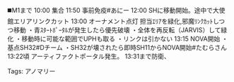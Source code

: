 ◼️M1まで
10:00 集合
11:50 事前免疫#あにー
12:00 SHに移動開始。途中で大使館エリアリンクカット
13:00 オーナメント点灯
担当ｴﾘｱを緑化,邪魔ﾘﾝｸｶｯﾄしつつ移動
・青ｽﾀｰﾄﾎﾟｰﾀﾙが発生したら優先破壊
・全体を再反転（JARVIS）して緑化
・移動時に可能な範囲でUPHも取る
・リンクは引かない
13:15 NOVA開始
・基点SH32#Dチーム
・SH32が壊されたら即時SH11からNOVA開始#たむらさん
13:22頃 アーティファクトポータル発生。
13:31まで防衛、

Tags:
  アノマリー